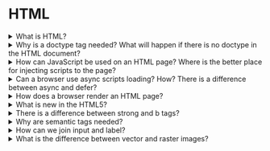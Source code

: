 # HTML

<details>
  <summary>What is HTML?</summary>
  
  HTML is the hypertext markup language. It is one of the XML types that allows describing document structure in a browser-friendly view.

</details>

<details>
  <summary>Why is a doctype tag needed? What will happen if there is no doctype in the HTML document?</summary>
  
  Doctype allows understanding what type of the HTML standards browser should use for a document. Without this tag, a browser will work in compatibility mode. As a result, experimental features can be used that can break a document view.

</details>

<details>
  <summary>How can JavaScript be used on an HTML page? Where is the better place for injecting scripts to the page?</summary>
  
  For working with JavaScript, HTML document has a script tag. There are two opportunities for injection scripts:

  * Firstly, JavaScript code can be between open/close scripts tags.

  `<script>...your code</script>`

  * Secondly, the script tag can inject an external script. For it, need to add an src attribute with link to the external script.

  `<script src=’...’ />`

  **Note:** cannot mix these two ways. One script tag cannot have external and internal scripts at the same time. In this case, the browser runs the only external script.

  Also, the best place for script injection is the last part of the HTML document before close body tag because when a browser starts work with a script tag, it stops other processes before the script is loaded and run. Besides, there are async and defer attributes for async loading.

</details>

<details>
  <summary>Can a browser use async scripts loading? How? There is a difference between async and defer?</summary>
  
  The async loading of external scripts is allowed by async and defer attributes of a script tag. This functionality could be useful when to need to add additional functionality that not depend on others. For example, advertising banners. So, there are two ways to set async loading.
  
  * Firstly, to add an async attribute to a script tag. In this case, the script will be loaded async and run right after loading.
  
  * Secondly, to add a defer attribute to the tag. In this case, a browser run scripts after finish load all sources. Moreover, there will save the order of the loaded scripts.

  For example, try to imagen that we have five scripts like these:

  `<script class=’script1’ ...  />`
  `<script class=’script2’ deffer ...  />`
  `<script class=’script3’ deffer ...  />`
  `<script class=’script4’ async ...  />`
  `<script class=’script5’ ...  />`

  So, there is next order of the scripts runing: script1 -> script5 -> script4 -> script2 -> script3

</details>

<details>
  <summary>How does a browser render an HTML page?</summary>
  
  Loading of a web page starts from a request for an HTML document. After that, a browser parse parts of the gotten documents and generate the document object model. When the browser finds a link to external sources as styles, images or scripts, it requests a new resource. Part of the requests could be blocking (It meant that browser stop other actions before those requests are loading). Next browser builds a CSS object model. After that, the browser generates a render tree where consulate styles for each element on the page. Next is a layout stage that defines elements positions on the web page. And finally, browser paint web page.

  In details:
  1. The Document Object Model is defined from tokens those were gotten from responses in HTML view and turn into nodes. They start from the start tag and end to end tag. Nodes content all necessary information about the HTML element and have a connection with render three through tokens. Note: Time of document processing depends on the count of nodes.
  2. Download styles and build the CSS Object Model (CSSOM). It contents nodes with CSS styles of elements.
  3. After that, the browser forms render tree from the DOM and the CSSOM. The render tree duplicates DOM without invisible elements as the head. Render tree's nodes contain the DOM element or text element and style.
  4. Next one is the layout. For each render tree element calculate a position on document view.
  5. Browser paint elements in the window.
  
  *Repaint* - happen when styles are changed, but proportions and position are not changed browser just repaint it.
  
  *Reflow* - happen when proportions and positions are changed. It could happen from the reasons:
  * DOM manipulation (add, remove, change of nodes);
  * Content changing;
  * Calculation and changing of CSS properties;
  * Adding, removing CSS layouts;
  * Manipulation of class attributes;
  * Resizing of browser proportions;
  * Activation of pseudo-classes (for example, :hover).

</details>

<details>
  <summary>What is new in the HTML5?</summary>
  
  * Canvas, tag for management of 2D graphic arts. Can be used for creating dynamic images and charts;
  * Video and audio, tags add functionality for working with audio and video content without additional technologies;
  * Context menu, opportunity adding context menus in your site;
  * Semantic tags as a header, a footer, a main and etc., tags add better structure and have semantic meaning;
  * New types for input tag as DateTime, Date, Week, URL, Email, etc., expand functionality for control elements;
  * Syntaxis for settings of charset;
  * Href attribute for links is necessary now;
  * Async attribute for scripts.

</details>

<details>
  <summary>There is a difference between strong and b tags?</summary>
  These tags have the same styles, but strong has a semantic meaning too. For example, readers can make attention to that text.
</details>

<details>
  <summary>Why are semantic tags needed?</summary>
  In progress ...
</details>

<details>
  <summary>How can we join input and label?</summary>
  In progress ...
</details>

<details>
  <summary>What is the difference between vector and raster images?</summary>
  In progress ...
</details>

